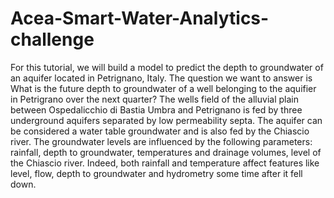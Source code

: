 # Acea-Smart-Water-Analytics-challenge
For this tutorial, we will build a model to predict the depth to groundwater of an aquifer located in Petrignano, Italy. The question we want to answer is What is the future depth to groundwater of a well belonging to the aquifier in Petrigrano over the next quarter? The wells field of the alluvial plain between Ospedalicchio di Bastia Umbra and Petrignano is fed by three underground aquifers separated by low permeability septa. The aquifer can be considered a water table groundwater and is also fed by the Chiascio river. The groundwater levels are influenced by the following parameters: rainfall, depth to groundwater, temperatures and drainage volumes, level of the Chiascio river. Indeed, both rainfall and temperature affect features like level, flow, depth to groundwater and hydrometry some time after it fell down.
